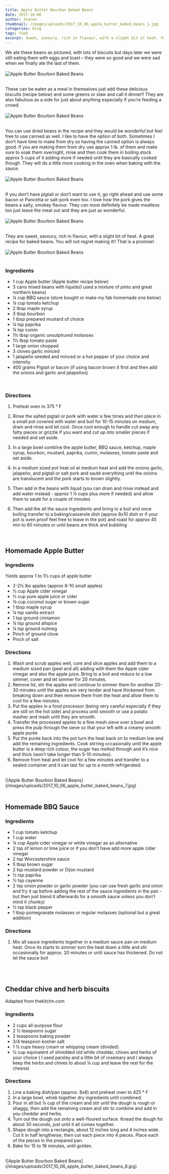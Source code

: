 ```yaml
---
title: Apple Butter Bourbon Baked Beans
date: 2017-10-06
author: Joanne
thumbnail: /images/uploads/2017_10_06_apple_butter_baked_beans_1.jpg
categories: blog
tags: food
excerpt: Sweet, savoury, rich in flavour, with a slight bit of heat. You won't regret making it. That's a promise!
---
```


We ate these beans as pictured, with lots of biscuits but days later we were still eating them with eggs and toast &ndash; they were so good and we were sad when we finally ate the last of them.
<br>
<br>
![Apple Butter Bourbon Baked Beans](/images/uploads/2017_10_06_apple_butter_baked_beans_2.jpg)
<br>
<br>

These can be eaten as a meal in themselves just add these delicious biscuits (recipe below) and some greens or slaw and call it dinner!! They are also fabulous as a side for just about anything especially if you’re feeding a crowd.
<br>
<br>
![Apple Butter Bourbon Baked Beans](/images/uploads/2017_10_06_apple_butter_baked_beans_3.jpg)
<br>
<br>

You can use dried beans in the recipe and they would be wonderful but feel free to use canned as well.  I like to have the option of both. Sometimes I don’t have time to make from dry so having the canned option is always good. If you are making them from dry use approx 1 lb. of them and make sure to soak them overnight, rinse and then cook them in boiling stock approx 5 cups of it adding more if needed until they are basically cooked though. They will do a little more cooking in the oven when baking with the sauce.
<br>
<br>
![Apple Butter Bourbon Baked Beans](/images/uploads/2017_10_06_apple_butter_baked_beans_4.jpg)
<br>
<br>

If you don’t have pigtail or don’t want to use it, go right ahead and use some bacon or
Pancetta or salt-pork even too. I love how the pork gives the beans a salty, smokey flavour. They can most definitely be made meatless too just leave the meat out and they are just as wonderful.
<br>
<br>
![Apple Butter Bourbon Baked Beans](/images/uploads/2017_10_06_apple_butter_baked_beans_5.jpg)
<br>
<br>

They are sweet, savoury, rich in flavour, with a slight bit of heat. A great recipe for baked beans. You will not regret making it!! That is a promise!
<br>
<br>
![Apple Butter Bourbon Baked Beans](/images/uploads/2017_10_06_apple_butter_baked_beans_6.jpg)
<br>
<br>

### Ingredients

* 1 cup Apple butter (Apple butter recipe below)
* 3 cans mixed beans with liquids(I used a mixture of pinto and great northern beans)
* &frac14; cup BBQ sauce (store bought or make my fab homemade one below)
* &frac14; cup tomato ketchup
* 2 tbsp maple syrup
* 3 tbsp bourbon
* 1 tbsp prepared mustard of choice
* &frac14; tsp paprika
* &frac14; tsp cumin
* 1&frac12; tbsp organic unsulphured molasses
* 1&frac12; tbsp tomato paste
* 1 large onion chopped
* 3 cloves garlic minced
* 1 jalapeño seeded and minced or a hot pepper of your choice and intensity
* 400 grams Pigtail or bacon (if using bacon brown it first and then add the onions and garlic and jalapeños)
<br>

### Directions

1. Preheat oven to 375 &deg; F

1. Rinse the salted pigtail or pork with water a few times and then place in a small pot covered with water and boil for 10-15 minutes on medium, drain and rinse and let cool. Once cool enough to handle cut away any fatty pieces or grizzle if you want and cut up into smaller pieces if needed and set aside.  

1. In a large bowl combine the apple butter, BBQ sauce, ketchup, maple syrup, bourbon, mustard, paprika, cumin, molasses, tomato paste and set aside.

1. In a medium sized pot heat oil at medium heat and add the onions garlic, jalapeño, and pigtail or salt pork and sauté everything until the onions are translucent and the pork starts to brown slightly.  

1. Then add in the beans with liquid (you can drain and rinse instead and add water instead - approx 1 &frac14; cups plus more if needed) and allow them to sauté for a couple of minutes

1. Then add the all the sauce ingredients and bring to a boil and once boiling transfer to a baking/casserole dish (approx 8x10 dish or if your pot is oven proof feel free to leave in the pot) and roast for approx 45 min to 60 minutes or until beans are thick and bubbling
<br>

## Homemade Apple Butter

### Ingredients
Yields approx 1 to 1½ cups of apple butter

* 2-2½ lbs apples (approx 8-10 small apples)
* ½ cup Apple cider vinegar
* ½ cup pure apple juice or cider
* ¾ cup coconut sugar or brown sugar
* 1 tbsp maple syrup
* ¼ tsp vanilla extract
* 1 tsp ground cinnamon
* ¼ tsp ground allspice
* ¼ tsp ground nutmeg
* Pinch of ground clove
* Pinch of salt

### Directions
1. Wash and scrub apples well, core and slice apples and add them to a medium sized pan (peel and all) adding with them the Apple cider vinegar and also the apple juice. Bring to a boil and reduce to a low simmer, cover and let simmer for 20 minutes.
2. Remove lid, stir the apples and continue to simmer them for another 20-30 minutes until the apples are very tender and have thickened from breaking down and then remove them from the heat and allow them to cool for a few minutes.
3. Put the apples in a food processor (being very careful especially if they are still on the hot side) and process until smooth or use a potato masher and mash until they are smooth.
4. Transfer the processed apples to a fine mesh sieve over a bowl and press the pulp through the sieve so that your left with a creamy smooth apple purée
5. Put the purée back into the pot turn the heat back on to medium low and add the remaining ingredients. Cook stirring occasionally until the apple butter is a deep rich colour, the sugar has melted through and it’s nice and thick (won’t take longer than 5-10 minutes).
6. Remove from heat and let cool for a few minutes and transfer to a sealed container and it can last for up to a month refrigerated.  

<br>
![Apple Butter Bourbon Baked Beans](/images/uploads/2017_10_06_apple_butter_baked_beans_7.jpg)
<br>
<br>

## Homemade BBQ Sauce

### Ingredients

* 1 cup tomato ketchup
* 1 cup water
* &frac14; cup Apple cider vinegar or white vinegar as an alternative
* 2 tsp of lemon or lime juice or if you don’t have add more apple cider vinegar
* 2 tsp Worcestershire sauce
* 5 tbsp brown sugar
* 2 tsp mustard powder or Dijon mustard
* &frac12; tsp paprika
* &frac12; tsp cayenne
* 2 tsp onion powder or garlic powder (you can use fresh garlic and onion and fry it up before adding the rest of the sauce ingredients in the pan -but then just blend it afterwards for a smooth sauce unless you don’t mind it chunky)
* &frac12; tsp black pepper
* 1 tbsp pomegranate molasses or regular molasses (optional but a great addition)

### Directions

1. Mix all sauce ingredients together in a medium sauce pan on medium heat. Once its starts to simmer turn the heat down a little and stir occasionally for approx. 20 minutes or until sauce has thickened. Do not let the sauce boil
<br>
<br>

## Cheddar chive and herb biscuits
Adapted from thekitchn.com
<br>
### Ingredients

* 2 cups all-purpose flour
* 2 &frac12; teaspoons sugar
* 2 teaspoons baking powder
* 3/4 teaspoon kosher salt
* 1 &frac12; cups heavy cream or whipping cream (divided)
* &frac12; cup equivalent of shredded old white cheddar, chives and herbs of your choice ( I used parsley and a little bit of rosemary and I always keep the herbs and chives to about &frac14; cup and leave the rest for the cheese)

### Directions
1. Line a baking dish/pan (approx. 8x8) and preheat oven to 425 &deg; F
2. In a large bowl, whisk together dry ingredients until combined.
3. Pour in all but &frac14; cup of the cream and stir until the dough is rough or shaggy, then add the remaining cream and stir to combine and add in you cheddar and herbs.
4. Turn out the dough out onto a well-floured surface. Knead the dough for about 30 seconds, just until it all comes together.
5. Shape dough into a rectangle, about 12 inches long and 4 inches wide. Cut it in half lengthwise, then cut each piece into 4 pieces. Place each of the pieces in the prepared pan.
6. Bake for 15 to 18 minutes, until golden.

<br>
![Apple Butter Bourbon Baked Beans](/images/uploads/2017_10_06_apple_butter_baked_beans_8.jpg)
